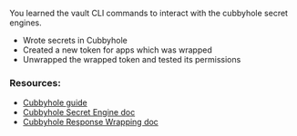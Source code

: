 You learned the vault CLI commands to interact with the cubbyhole secret engines.

- Wrote secrets in Cubbyhole
- Created a new token for apps which was wrapped
- Unwrapped the wrapped token and tested its permissions

### Resources:

- [Cubbyhole guide](https://www.vaultproject.io/guides/secret-mgmt/cubbyhole.html)
- [Cubbyhole Secret Engine doc](https://www.vaultproject.io/docs/secrets/cubbyhole/index.html)
- [Cubbyhole Response Wrapping doc](https://www.vaultproject.io/docs/concepts/response-wrapping.html)
